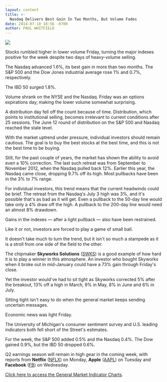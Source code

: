 ```yaml
---
layout: content
title: >-
  Nasdaq Delivers Best Gain In Two Months, But Volume Fades
date: 2014-07-18 18:56 -0700
author: PAUL WHITFIELD
---
```






![](https://www.investors.com/wp-content/uploads/ibd-migrated-images/MPv_140721_635412945657186902.png)









Stocks rumbled higher in lower volume Friday, turning the major indexes positive for the week despite two days of heavy-volume selling.


The Nasdaq advanced 1.6%, its best gain in more than two months. The S&P 500 and the Dow Jones industrial average rose 1% and 0.7%, respectively.


The IBD 50 surged 1.8%.


Volume shrank on the NYSE and the Nasdaq. Friday was an options expirations day, making the lower volume somewhat surprising.


A distribution day fell off the count because of time. Distribution, which points to institutional selling, becomes irrelevant to current conditions after 25 sessions. The June 12 round of distribution on the S&P 500 and Nasdaq reached the stale level.


With the market uptrend under pressure, individual investors should remain cautious. The goal is to buy the best stocks at the best time, and this is not the best time to be buying.


Still, for the past couple of years, the market has shown the ability to avoid even a 10% correction. The last such retreat was from September to November 2012, when the Nasdaq pulled back 12%. Earlier this year, the Nasdaq came close, dropping 9.7% off its high. Most pullbacks have been in the 3% to 7% range.


For individual investors, this trend means that the current headwinds could be brief. The retreat from the Nasdaq's July 3 high was 3%, and it's possible that's as bad as it will get. Even a pullback to the 50-day line would take only a 4% draw off the high. A pullback to the 200-day line would need an almost 8% drawdown.


Gains in the indexes — after a light pullback — also have been restrained.


Like it or not, investors are forced to play a game of small ball.


It doesn't take much to turn the trend, but it isn't so much a stampede as it is a stroll from one side of the field to the other.


The chipmaker **Skyworks Solutions** ([SWKS](https://research.investors.com/quote.aspx?symbol=SWKS)) is a good example of how hard it is to play a winner in this atmosphere. An investor who bought Skyworks when it broke out in mid-January could have a 73% gain through Friday's close.


Yet the investor would've had to sit tight as Skyworks corrected 5% after the breakout, 13% off a high in March, 9% in May, 8% in June and 6% in July.


Sitting tight isn't easy to do when the general market keeps sending uncertain messages.


Economic news was light Friday.


The University of Michigan's consumer sentiment survey and U.S. leading indicators both fell short of the Street's estimates.


For the week, the S&P 500 added 0.5% and the Nasdaq 0.4%. The Dow gained 0.9%, but the IBD 50 dropped 0.6%.


Q2 earnings season will remain in high gear in the coming week, with reports from **Netflix** ([NFLX](https://research.investors.com/quote.aspx?symbol=NFLX)) on Monday, **Apple** ([AAPL](https://research.investors.com/quote.aspx?symbol=AAPL)) on Tuesday and **Facebook** ([FB](https://research.investors.com/quote.aspx?symbol=FB)) on Wednesday.


[Click here to access the General Market Indicator Charts](https://www.investors.com/pdf/GMI_072114.pdf).




